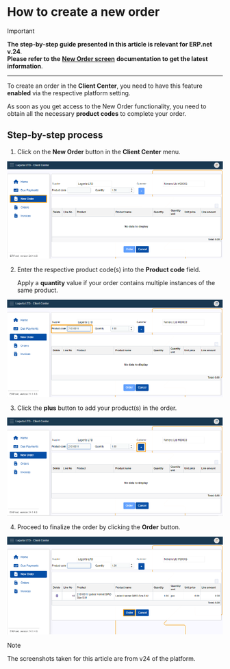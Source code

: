 # How to create a new order

> [!IMPORTANT]
> **The step-by-step guide presented in this article is relevant for ERP.net v.24**. <br>
> **Please refer to the** **[New Order screen](../orders/new-order.md)** **documentation to get the latest information**.

---

To create an order in the **Client Center**, you need to have this feature **enabled** via the respective platform setting.

As soon as you get access to the New Order functionality, you need to obtain all the necessary **product codes** to complete your order.

## Step-by-step process

1. Click on the **New Order** button in the **Client Center** menu. 

![picture](pictures/Client_Center_new_oreder_view_24_01.png)

2. Enter the respective product code(s) into the **Product code** field.

   Apply a **quantity** value if your order contains multiple instances of the same product.

![picture](pictures/New_order_Product_code_24_01.png)

3. Click the **plus** button to add your product(s) in the order.

![picture](pictures/New_Order_Add_new_23_01.png)

4. Proceed to finalize the order by clicking the **Order** button.

![picture](pictures/New_Order_Oreder_23_01.png)

> [!NOTE]
> 
> The screenshots taken for this article are from v24 of the platform.
